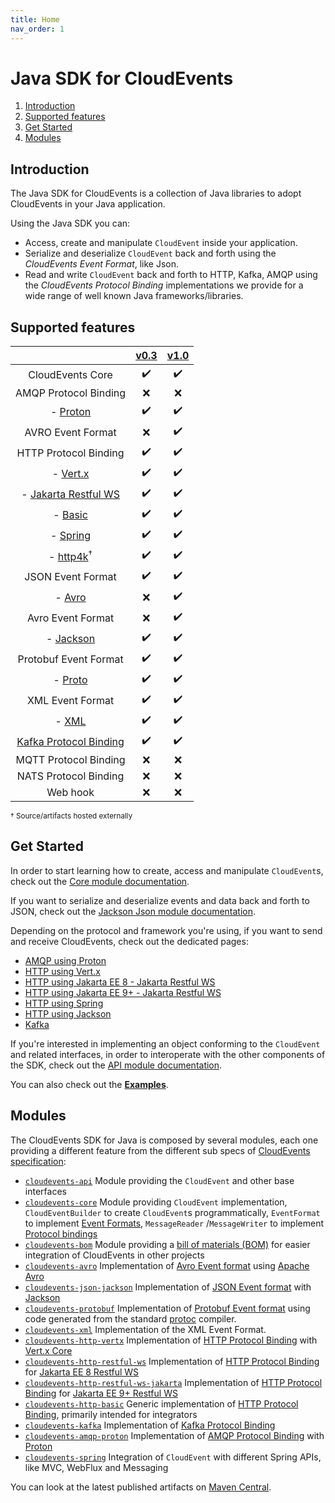 ```yaml
---
title: Home
nav_order: 1
---
```


# Java SDK for CloudEvents

1. [Introduction](#introduction)
1. [Supported features](#supported-features)
1. [Get Started](#get-started)
1. [Modules](#modules)

## Introduction

The Java SDK for CloudEvents is a collection of Java libraries to adopt
CloudEvents in your Java application.

Using the Java SDK you can:

-   Access, create and manipulate `CloudEvent` inside your application.
-   Serialize and deserialize `CloudEvent` back and forth using the _CloudEvents
    Event Format_, like Json.
-   Read and write `CloudEvent` back and forth to HTTP, Kafka, AMQP using the
    _CloudEvents Protocol Binding_ implementations we provide for a wide range
    of well known Java frameworks/libraries.

## Supported features

|                                                    | [v0.3](https://github.com/cloudevents/spec/tree/v0.3) | [v1.0](https://github.com/cloudevents/spec/tree/v1.0) |
|:--------------------------------------------------:|:-----------------------------------------------------:|:-----------------------------------------------------:|
|                  CloudEvents Core                  |                  :heavy_check_mark:                   |                  :heavy_check_mark:                   |
|               AMQP Protocol Binding                |                          :x:                          |                          :x:                          |
|             - [Proton](amqp-proton.md)             |                  :heavy_check_mark:                   |                  :heavy_check_mark:                   |
|                 AVRO Event Format                  |                          :x:                          |                  :heavy_check_mark:                   |
|               HTTP Protocol Binding                |                  :heavy_check_mark:                   |                  :heavy_check_mark:                   |
|             - [Vert.x](http-vertx.md)              |                  :heavy_check_mark:                   |                  :heavy_check_mark:                   |
| - [Jakarta Restful WS](http-jakarta-restful-ws.md) |                  :heavy_check_mark:                   |                  :heavy_check_mark:                   |
|              - [Basic](http-basic.md)              |                  :heavy_check_mark:                   |                  :heavy_check_mark:                   |
|               - [Spring](spring.md)                |                  :heavy_check_mark:                   |                  :heavy_check_mark:                   |
|           - [http4k][http4k]<sup>†</sup>           |                  :heavy_check_mark:                   |                  :heavy_check_mark:                   |
|                 JSON Event Format                  |                  :heavy_check_mark:                   |                  :heavy_check_mark:                   |
|                 - [Avro](avro.md)                  |                          :x:                          |                  :heavy_check_mark:                   |
|                 Avro Event Format                  |                          :x:                          |                  :heavy_check_mark:                   |
|            - [Jackson](json-jackson.md)            |                  :heavy_check_mark:                   |                  :heavy_check_mark:                   |
|               Protobuf Event Format                |                  :heavy_check_mark:                   |                  :heavy_check_mark:                   |
|               - [Proto](protobuf.md)               |                  :heavy_check_mark:                   |                  :heavy_check_mark:                   |
|                  XML Event Format                  |                  :heavy_check_mark:                   |                  :heavy_check_mark:                   |
|                  - [XML](xml.md)                   |                  :heavy_check_mark:                   |                  :heavy_check_mark:                   |
|         [Kafka Protocol Binding](kafka.md)         |                  :heavy_check_mark:                   |                  :heavy_check_mark:                   |
|               MQTT Protocol Binding                |                          :x:                          |                          :x:                          |
|               NATS Protocol Binding                |                          :x:                          |                          :x:                          |
|                      Web hook                      |                          :x:                          |                          :x:                          |

<sub>† Source/artifacts hosted externally</sub>

## Get Started

In order to start learning how to create, access and manipulate `CloudEvent`s,
check out the [Core module documentation](core.md).

If you want to serialize and deserialize events and data back and forth to JSON,
check out the [Jackson Json module documentation](json-jackson.md).

Depending on the protocol and framework you're using, if you want to send and
receive CloudEvents, check out the dedicated pages:

-   [AMQP using Proton](amqp-proton.md)
-   [HTTP using Vert.x](http-vertx.md)
-   [HTTP using Jakarta EE 8 - Jakarta Restful WS](http-jakarta-restful-ws.md)
-   [HTTP using Jakarta EE 9+ - Jakarta Restful WS](http-jakarta-restful-ws-jakarta.md)
-   [HTTP using Spring](spring.md)
-   [HTTP using Jackson](json-jackson.md)
-   [Kafka](kafka.md)

If you're interested in implementing an object conforming to the `CloudEvent`
and related interfaces, in order to interoperate with the other components of
the SDK, check out the [API module documentation](api.md).

You can also check out the
[**Examples**](https://github.com/cloudevents/sdk-java/tree/main/examples).

## Modules

The CloudEvents SDK for Java is composed by several modules, each one providing
a different feature from the different sub specs of
[CloudEvents specification](#supported-features):

-   [`cloudevents-api`] Module providing the `CloudEvent` and other base
    interfaces
-   [`cloudevents-core`] Module providing `CloudEvent` implementation,
    `CloudEventBuilder` to create `CloudEvent`s programmatically, `EventFormat`
    to implement
    [Event Formats](https://github.com/cloudevents/spec/blob/v1.0/spec.md#event-format),
    `MessageReader` /`MessageWriter` to implement
    [Protocol bindings](https://github.com/cloudevents/spec/blob/v1.0/spec.md#protocol-binding)
-   [`cloudevents-bom`] Module providing a
    [bill of materials (BOM)](https://maven.apache.org/guides/introduction/introduction-to-dependency-mechanism.html#bill-of-materials-bom-poms)
    for easier integration of CloudEvents in other projects
-   [`cloudevents-avro`] Implementation of [Avro Event format] using
    [Apache Avro](https://avro.apache.org/)
-   [`cloudevents-json-jackson`] Implementation of [JSON Event format] with
    [Jackson](https://github.com/FasterXML/jackson)
-   [`cloudevents-protobuf`] Implementation of [Protobuf Event format] using code generated
    from the standard [protoc](https://github.com/protocolbuffers/protobuf) compiler.
-   [`cloudevents-xml`] Implementation of the XML Event Format.
-   [`cloudevents-http-vertx`] Implementation of [HTTP Protocol Binding] with
    [Vert.x Core](https://vertx.io/)
-   [`cloudevents-http-restful-ws`] Implementation of [HTTP Protocol Binding]
    for [Jakarta EE 8 Restful WS](https://jakarta.ee/specifications/restful-ws/2.1/)
-   [`cloudevents-http-restful-ws-jakarta`] Implementation of  [HTTP Protocol Binding]
      for [Jakarta EE 9+ Restful WS](https://jakarta.ee/specifications/restful-ws/)
-   [`cloudevents-http-basic`] Generic implementation of [HTTP Protocol
    Binding], primarily intended for integrators
-   [`cloudevents-kafka`] Implementation of [Kafka Protocol Binding]
-   [`cloudevents-amqp-proton`] Implementation of [AMQP Protocol Binding] with
    [Proton](http://qpid.apache.org/proton/)
-   [`cloudevents-spring`] Integration of `CloudEvent` with different Spring
    APIs, like MVC, WebFlux and Messaging

You can look at the latest published artifacts on
[Maven Central](https://search.maven.org/search?q=g:io.cloudevents).

[Avro Event format]: https://github.com/cloudevents/spec/blob/main/avro-format.md
[JSON Event format]: https://github.com/cloudevents/spec/blob/v1.0/json-format.md
[Protobuf Event format]: https://github.com/cloudevents/spec/blob/v1.0.1/protobuf-format.md
[HTTP Protocol Binding]: https://github.com/cloudevents/spec/blob/v1.0/http-protocol-binding.md
[Kafka Protocol Binding]: https://github.com/cloudevents/spec/blob/v1.0/kafka-protocol-binding.md
[AMQP Protocol Binding]: https://github.com/cloudevents/spec/blob/v1.0/amqp-protocol-binding.md
[`cloudevents-api`]: https://github.com/cloudevents/sdk-java/tree/main/api
[`cloudevents-bom`]: https://github.com/cloudevents/sdk-java/tree/main/bom
[`cloudevents-core`]: https://github.com/cloudevents/sdk-java/tree/main/core
[`cloudevents-avro`]: https://github.com/cloudevents/sdk-java/tree/main/formats/avro
[`cloudevents-json-jackson`]: https://github.com/cloudevents/sdk-java/tree/main/formats/json-jackson
[`cloudevents-protobuf`]: https://github.com/cloudevents/sdk-java/tree/main/formats/protobuf
[`cloudevents-xml`]: https://github.com/cloudevents/sdk-java/tree/main/formats/xml
[`cloudevents-http-vertx`]: https://github.com/cloudevents/sdk-java/tree/main/http/vertx
[`cloudevents-http-basic`]: https://github.com/cloudevents/sdk-java/tree/main/http/basic
[`cloudevents-http-restful-ws`]: https://github.com/cloudevents/sdk-java/tree/main/http/restful-ws
[`cloudevents-http-restful-ws-jakarta`]: https://github.com/cloudevents/sdk-java/tree/main/http/restful-ws-jakarta
[`cloudevents-kafka`]: https://github.com/cloudevents/sdk-java/tree/main/kafka
[`cloudevents-amqp-proton`]: https://github.com/cloudevents/sdk-java/tree/main/amqp
[`cloudevents-spring`]: https://github.com/cloudevents/sdk-java/tree/main/spring
[http4k]: https://www.http4k.org/guide/modules/cloud_events/

